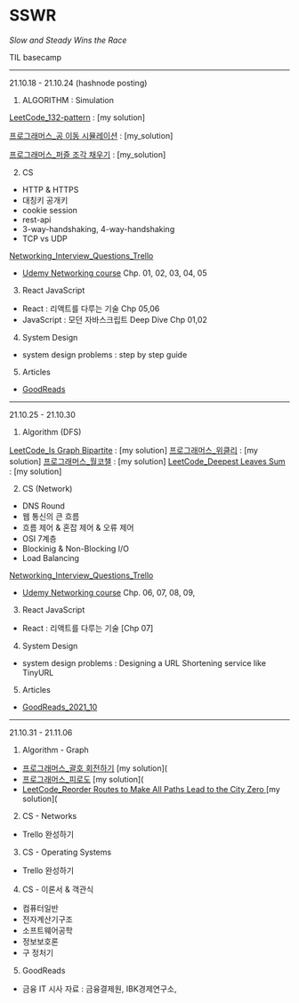 # SSWR
*Slow and Steady Wins the Race*

TIL basecamp
<hr/>
21.10.18 - 21.10.24 (hashnode posting)

1. ALGORITHM : Simulation

[LeetCode_132-pattern](https://leetcode.com/problems/132-pattern/) : [my solution]

[프로그래머스_공 이동 시뮬레이션](https://programmers.co.kr/learn/courses/30/lessons/87391) : [my_solution]

[프로그래머스_퍼즐 조각 채우기](https://programmers.co.kr/learn/courses/30/lessons/84021) : [my_solution]

2. CS
 - HTTP & HTTPS
 - 대칭키 공개키
 - cookie session
 - rest-api
 - 3-way-handshaking, 4-way-handshaking
 - TCP vs UDP
 
 [Networking_Interview_Questions_Trello](https://trello.com/b/7WjG5JJG/network-interview-questions)
 - [Udemy Networking course](https://www.udemy.com/course/it-networking-fundamentals/) Chp. 01, 02, 03, 04, 05

3. React JavaScript
- React : 리액트를 다루는 기술 Chp 05,06
- JavaScript : 모던 자바스크립트 Deep Dive Chp 01,02

4. System Design
- system design problems : step by step guide

5. Articles
- [GoodReads]()


<hr/>
21.10.25 - 21.10.30

1. Algorithm (DFS)

[LeetCode_Is Graph Bipartite](https://leetcode.com/problems/is-graph-bipartite/) : [my solution]
[프로그래머스_위클리](https://programmers.co.kr/learn/courses/30/lessons/86971) : [my solution]
[프로그래머스_월코챌](https://programmers.co.kr/learn/courses/30/lessons/1837) : [my solution]
[LeetCode_Deepest Leaves Sum](https://leetcode.com/problems/deepest-leaves-sum/) : [my solution]


2. CS (Network)
 - DNS Round
 - 웹 통신의 큰 흐름
 - 흐름 제어 & 혼잡 제어 & 오류 제어
 - OSI 7계층
 - Blockinig & Non-Blocking I/O
 - Load Balancing
 
 [Networking_Interview_Questions_Trello](https://trello.com/b/7WjG5JJG/network-interview-questions)
 - [Udemy Networking course](https://www.udemy.com/course/it-networking-fundamentals/) Chp. 06, 07, 08, 09,

3. React JavaScript
- React : 리액트를 다루는 기술 [Chp 07] 


4. System Design
- system design problems : Designing a URL Shortening service like TinyURL

5. Articles
- [GoodReads_2021_10]()

<hr/>
21.10.31 - 21.11.06

1. Algorithm - Graph
- [프로그래머스_괄호 회전하기](https://programmers.co.kr/learn/courses/30/lessons/76502) [my solution](
- [프로그래머스_피로도](https://programmers.co.kr/learn/courses/30/lessons/87946) [my solution](
- [LeetCode_Reorder Routes to Make All Paths Lead to the City Zero
](https://leetcode.com/problems/reorder-routes-to-make-all-paths-lead-to-the-city-zero/) [my solution](

2. CS - Networks
- Trello 완성하기

3. CS - Operating Systems
- Trello 완성하기

4. CS - 이론서 & 객관식
- 컴퓨터일반
- 전자계산기구조
- 소프트웨어공학
- 정보보호론
- 구 정처기

5. GoodReads
- 금융 IT 시사 자료 : 금융결제원, IBK경제연구소,  
